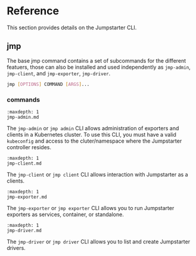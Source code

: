 # Reference

This section provides details on the Jumpstarter CLI.

## jmp

The base jmp command contains a set of subcommands for the different featuers, those
can also be installed and used independently as `jmp-admin`, `jmp-client`, and
`jmp-exporter`, `jmp-driver`.

```bash
jmp [OPTIONS] COMMAND [ARGS]...
```

### commands

```{toctree}
:maxdepth: 1
jmp-admin.md
```

The `jmp-admin` or `jmp admin` CLI allows administration of exporters and clients in a Kubernetes cluster. To use this CLI, you must have a valid `kubeconfig` and access to the cluter/namespace where the Jumpstarter controller resides.

```{toctree}
:maxdepth: 1
jmp-client.md
```

The `jmp-client` or `jmp client` CLI allows interaction with Jumpstarter as a clients.


```{toctree}
:maxdepth: 1
jmp-exporter.md
```
The `jmp-exporter` or `jmp exporter` CLI allows you to run Jumpstarter exporters as services, container, or standalone.

```{toctree}
:maxdepth: 1
jmp-driver.md
```

The `jmp-driver` or `jmp driver` CLI allows you to list and create Jumpstarter drivers.
